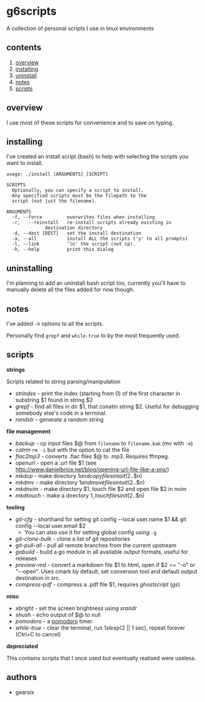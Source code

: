 # g6scripts

A collection of personal scripts I use in linux environments


## contents

1. [overview](#overview)
2. [installing](#installing)
3. [uninstall](#uninstall)
4. [notes](#notes)
5. [scripts](#scripts)


## overview

I use most of these scripts for convenience and to save on typing.


## installing

I've created an install script (bash) to help with selecting the scripts you want to install.

	usage: ./install [ARGUMENTS] [SCRIPT]

	SCRIPTS
	  Optionally, you can specify a script to install.
	  Any specified scripts must be the filepath to the
	  script (not just the filename).

	ARGUMENTS
	  -f, --force         overwrites files when installing
	  -r,   --reinstall   re-install scripts already existing in
			      destination directory
	  -d, --dest [DEST]   set the install destination
	  -a, --all           install ALL the scripts ('y' to all prompts)
	  -l, --link          'ln' the script (not cp).
	  -h, --help          print this dialog


## uninstalling

I'm planning to add an uninstall bash script too, currently you'll have to manually delete all the files added for now though.


## notes

I've added `-h` options to all the scripts.

Personally find `grepf` and `while-true` to by the most frequently used.

## scripts

**strings**

Scripts related to string parsing/manipulation

- *strindex* - print the index (starting from 0) of the first character in substring $1 found in string $2
- *grepf* - find all files in dir $1, that conatin string $2.
Useful for debugging somebody else's code in a terminal.
- *randstr* - generate a random string

**file management**

- *backup* - cp input files $@ from `filename` to `filename.bak` (mv with `-m`)
- *catrm* `rm -i` but with the option to cat the file
- *flac2mp3* - converts .flac files $@ to .mp3. Requires ffmpeg.
- *openurl* - open a .url file $1 (see http://www.danielbrice.net/blog/opening-url-file-like-a-pro/)
- *mkdcp* - make directory $1 and copy files into it ($2..$n)
- *mkdmv* - make directory $1 and move files into it ($2..$n)
- *mkdnvim* - make directory $1, touch file $2 and open file $2 in nvim
- *mkdtouch* - make a directory $1, touch files in it ($2..$n)

**tooling**

- *git-cfg* - shorthand for setting git config --local user.name $1 && git config --local user.email $2
  - You can also use it for setting global config using `-g`
- *git-clone-bulk* - clone a list of git repositories
- *git-pull-all* - pull all remote branches from the current upstream
- *gobuild* - build a go module in all available output formats, useful for releases
- *preview-md* - convert a markdown file $1 to html, open if $2 == "-o" or "--open". Uses cmark by default, set conversion tool and default output destination in src.
- *compress-pdf* - compress a .pdf file $1, requires _ghostscript_ (_gs_)

**misc**

- *xbright* - set the screen brightness using _xrandr_
- *shush* - echo output of $@ to null
- *pomodoro* - a [pomodoro](https://en.wikipedia.org/wiki/Pomodoro_Technique) timer.
- *while-true* - clear the terminal, run $1 sleep ($2 || 1 sec), repeat forever (Ctrl+C to cancel)

**depreciated**

This contains scripts that I once used but eventually realised were useless.


## authors

- gearsix

